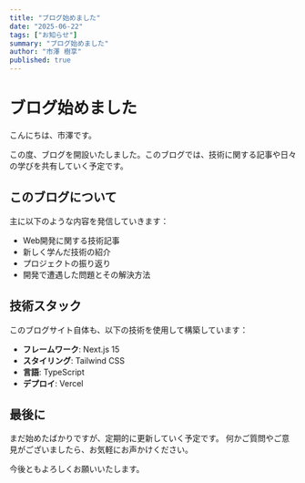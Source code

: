 ```yaml
---
title: "ブログ始めました"
date: "2025-06-22"
tags: ["お知らせ"]
summary: "ブログ始めました"
author: "市澤 樹享"
published: true
---
```


# ブログ始めました

こんにちは、市澤です。

この度、ブログを開設いたしました。このブログでは、技術に関する記事や日々の学びを共有していく予定です。

## このブログについて

主に以下のような内容を発信していきます：

- Web開発に関する技術記事
- 新しく学んだ技術の紹介
- プロジェクトの振り返り
- 開発で遭遇した問題とその解決方法

## 技術スタック

このブログサイト自体も、以下の技術を使用して構築しています：

- **フレームワーク**: Next.js 15
- **スタイリング**: Tailwind CSS
- **言語**: TypeScript
- **デプロイ**: Vercel

## 最後に

まだ始めたばかりですが、定期的に更新していく予定です。
何かご質問やご意見がございましたら、お気軽にお声かけください。

今後ともよろしくお願いいたします。

